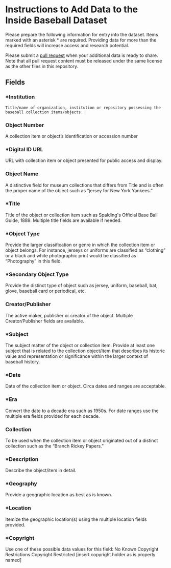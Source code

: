 # Instructions to Add Data to the Inside Baseball Dataset

Please prepare the following information for entry into the dataset. Items
marked with an asterisk \* are required. Providing data for more than the
required fields will increase access and research potential.

Please submit a [pull request](https://help.github.com/articles/about-pull-requests/)
when your additional data is ready to share.
Note that all pull request content must be released under the same license as
the other files in this repository.

## Fields

### \*Institution

    Title/name of organization, institution or repository possessing the baseball collection items/objects.

### Object Number

A collection item or object’s identification or accession number

### \*Digital ID URL

URL with collection item or object presented for public access and display.

### Object Name

A distinctive field for museum collections that differs from Title and is often the proper name of the object such as “jersey for New York Yankees.”

### \*Title

Title of the object or collection item such as Spalding's Official Base Ball Guide, 1889. Multiple title fields are available if needed.

### \*Object Type

Provide the larger classification or genre in which the collection item or object belongs. For instance, jerseys or uniforms are classified as “clothing” or a black and white photographic print would be classified as “Photography” in this field.

### \*Secondary Object Type

Provide the distinct type of object such as jersey, uniform, baseball, bat, glove, baseball card or periodical, etc.

### Creator/Publisher

The active maker, publisher or creator of the object. Multiple Creator/Publisher fields are available.

### \*Subject

The subject matter of the object or collection item. Provide at least one subject that is related to the collection object/item that describes its historic value and representation or significance within the larger context of baseball history.

### \*Date

Date of the collection item or object. Circa dates and ranges are acceptable.

### \*Era

Convert the date to a decade era such as 1950s. For date ranges use the multiple era fields provided for each decade.

### Collection

To be used when the collection item or object originated out of a distinct collection such as the “Branch Rickey Papers.”

### \*Description

Describe the object/item in detail.

### \*Geography

Provide a geographic location as best as is known.

### \*Location

Itemize the geographic location(s) using the multiple location fields provided.

### \*Copyright

Use one of these possible data values for this field:
No Known Copyright Restrictions
Copyright Restricted
[insert copyright holder as is properly named]
